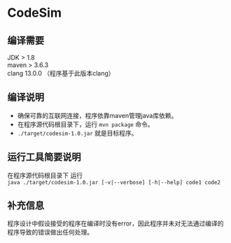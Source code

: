 # CodeSim

## 编译需要
JDK > 1.8  
maven > 3.6.3  
clang 13.0.0 （程序基于此版本clang）  

## 编译说明  

- 确保可靠的互联网连接，程序依靠maven管理java库依赖。  
- 在程序源代码根目录下，运行 `mvn package` 命令。  
- `./target/codesim-1.0.jar` 就是目标程序。  

## 运行工具简要说明  

在程序源代码根目录下 运行  
`java ./target/codesim-1.0.jar [-v|--verbose] [-h|--help] code1 code2`  

## 补充信息
程序设计中假设接受的程序在编译时没有error，因此程序并未对无法通过编译的程序导致的错误做出任何处理。